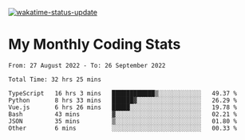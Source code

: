 [![wakatime-status-update](https://github.com/noopurphalak/noopurphalak/workflows/wakatime-status-update/badge.svg)](https://github.com/noopurphalak/noopurphalak/actions/workflows/main.yml)

# My Monthly Coding Stats

<!--START_SECTION:waka-->

```text
From: 27 August 2022 - To: 26 September 2022

Total Time: 32 hrs 25 mins

TypeScript   16 hrs 3 mins   ████████████▒░░░░░░░░░░░░   49.37 %
Python       8 hrs 33 mins   ██████▓░░░░░░░░░░░░░░░░░░   26.29 %
Vue.js       6 hrs 26 mins   █████░░░░░░░░░░░░░░░░░░░░   19.78 %
Bash         43 mins         ▓░░░░░░░░░░░░░░░░░░░░░░░░   02.21 %
JSON         35 mins         ▒░░░░░░░░░░░░░░░░░░░░░░░░   01.80 %
Other        6 mins          ░░░░░░░░░░░░░░░░░░░░░░░░░   00.33 %
```

<!--END_SECTION:waka-->
